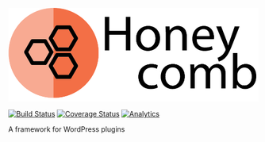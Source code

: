 ![Honeycomb](documentation/images/honeycomb-with-text.png)

[![Build Status](https://travis-ci.org/gios-asu/honeycomb.svg)](https://travis-ci.org/gios-asu/honeycomb) [![Coverage Status](https://coveralls.io/repos/gios-asu/honeycomb/badge.svg?branch=develop&service=github)](https://coveralls.io/github/gios-asu/honeycomb?branch=develop) [![Analytics](https://ga-beacon.appspot.com/UA-561868-49/gios-asu/honeycomb?flat)](https://github.com/igrigorik/ga-beacon)

A framework for WordPress plugins

